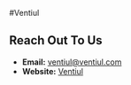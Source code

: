 #Ventiul 
## Reach Out To Us 

- **Email:** ventiul@ventiul.com 
- **Website:** [Ventiul](https://ventiul.com)
